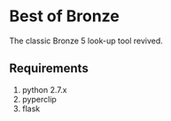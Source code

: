 # Best of Bronze

The classic Bronze 5 look-up tool revived.

## Requirements

1. python 2.7.x
2. pyperclip
3. flask

